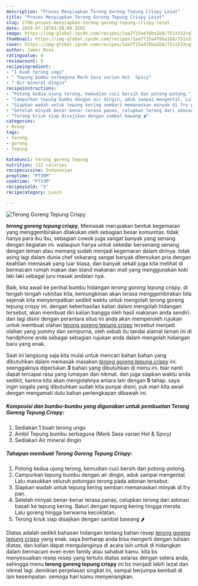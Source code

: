 ```yaml
---
description: "Proses Menyiapkan Terong Goreng Tepung Crispy Lezat"
title: "Proses Menyiapkan Terong Goreng Tepung Crispy Lezat"
slug: 2790-proses-menyiapkan-terong-goreng-tepung-crispy-lezat
date: 2020-07-18T03:58:09.350Z
image: https://img-global.cpcdn.com/recipes/1aa7f15a4f6ba1b8/751x532cq70/terong-goreng-tepung-crispy-foto-resep-utama.jpg
thumbnail: https://img-global.cpcdn.com/recipes/1aa7f15a4f6ba1b8/751x532cq70/terong-goreng-tepung-crispy-foto-resep-utama.jpg
cover: https://img-global.cpcdn.com/recipes/1aa7f15a4f6ba1b8/751x532cq70/terong-goreng-tepung-crispy-foto-resep-utama.jpg
author: James Rose
ratingvalue: 4
reviewcount: 8
recipeingredient:
- "1 buah terong ungu"
- " Tepung bumbu serbaguna Merk Sasa varian Hot  Spicy"
- " Air mineral dingin"
recipeinstructions:
- "Potong kedua ujung terong, kemudian cuci bersih dan potong-potong."
- "Campurkan tepung bumbu dengan air dingin, aduk sampai mengental. Lalu masukkan seluruh potongan terong pada adonan tersebut."
- "Siapkan wadah untuk tepung kering sembari memanaskan minyak di fry pan."
- "Setelah minyak benar-benar terasa panas, celupkan terong dari adonan basah ke tepung kering. Baluri dengan tepung kering hingga merata. Lalu goreng hingga berwarna kecoklatan."
- "Terong kriuk siap disajikan dengan sambal bawang 🌶"
categories:
- Resep
tags:
- terong
- goreng
- tepung

katakunci: terong goreng tepung 
nutrition: 112 calories
recipecuisine: Indonesian
preptime: "PT30M"
cooktime: "PT33M"
recipeyield: "3"
recipecategory: Lunch

---
```



![Terong Goreng Tepung Crispy](https://img-global.cpcdn.com/recipes/1aa7f15a4f6ba1b8/751x532cq70/terong-goreng-tepung-crispy-foto-resep-utama.jpg)

<b><i>terong goreng tepung crispy</i></b>, Memasak merupakan bentuk kegemaran yang menggembirakan dilakukan oleh sebagian besar komunitas. tidak hanya para ibu ibu, sebagian cowok juga sangat banyak yang senang dengan kegiatan ini. walaupun hanya untuk sekedar bersenang senang dengan teman atau memang sudah menjadi kegemaran dalam dirinya. tidak asing lagi dalam dunia chef sekarang sangat banyak ditemukan pria dengan keahlian memasak yang luar biasa, dan banyak sekali juga kita melihat di bermacam rumah makan dan stand makanan mall yang menggunakan koki laki laki sebagai juru masak andalan nya.



Baik, kita awali ke perihal bumbu hidangan <i>terong goreng tepung crispy</i>. di tengah tengah rutinitas kita, kemungkinan akan terasa menggembirakan bila sejenak kita menyempatkan sedikit waktu untuk mengolah terong goreng tepung crispy ini. dengan keberhasilan kalian dalam mengolah hidangan tersebut, akan membuat diri kalian bangga oleh hasil makanan anda sendiri. dan lagi disini dengan perantara situs ini anda akan memperoleh rujukan untuk membuat olahan <u>terong goreng tepung crispy</u> tersebut menjadi olahan yang yummy dan sempurna, oleh sebab itu tandai alamat laman ini di handphone anda sebagai sebagian rujukan anda dalam mengolah hidangan baru yang enak.


Saat ini langsung saja kita mulai untuk mencari bahan bahan yang dibutuhkan dalam memasak masakan <u><i>terong goreng tepung crispy</i></u> ini. seenggaknya diperlukan <b>3</b> bahan yang dibutuhkan di menu ini. biar nanti dapat tercapai rasa yang lumayan dan nikmat. dan juga siapkan waktu anda sedikit, karena kita akan mengolahnya antara lain dengan <b>5</b> tahap. saya ingin segala yang dibutuhkan sudah kita punyai disini, yuk mari kita awali dengan mengamati dulu bahan perlengkapan dibawah ini.

<!--inarticleads1-->

##### Komposisi dan bumbu-bumbu yang digunakan untuk pembuatan Terong Goreng Tepung Crispy:

1. Sediakan 1 buah terong ungu
1. Ambil  Tepung bumbu serbaguna (Merk Sasa varian Hot &amp; Spicy)
1. Sediakan  Air mineral dingin




<!--inarticleads2-->

##### Tahapan membuat Terong Goreng Tepung Crispy:

1. Potong kedua ujung terong, kemudian cuci bersih dan potong-potong.
1. Campurkan tepung bumbu dengan air dingin, aduk sampai mengental. Lalu masukkan seluruh potongan terong pada adonan tersebut.
1. Siapkan wadah untuk tepung kering sembari memanaskan minyak di fry pan.
1. Setelah minyak benar-benar terasa panas, celupkan terong dari adonan basah ke tepung kering. Baluri dengan tepung kering hingga merata. Lalu goreng hingga berwarna kecoklatan.
1. Terong kriuk siap disajikan dengan sambal bawang 🌶




Diatas adalah sedikit bahasan hidangan tentang bahan resep <u>terong goreng tepung crispy</u> yang enak. saya berharap anda bisa mengerti dengan tulisan diatas, dan kalian dapat mengulanginya di acara lain untuk di hidangkan dalam bermacam even even family atau sahabat kamu. kita bs menyesuaikan resep resep yang tertulis diatas selaras dengan selera anda, sehingga menu <b>terong goreng tepung crispy</b> ini bs menjadi lebih lezat dan nikmat lagi. demikian penjelasan singkat ini, sampai berjumpa kembali di lain kesempatan. semoga hari kamu menyenangkan.
